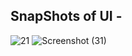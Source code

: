 ## SnapShots of UI -

![21](https://user-images.githubusercontent.com/48255425/71235241-95a91300-2321-11ea-90ef-034c517f6a37.png)
![Screenshot (31)](https://user-images.githubusercontent.com/48255425/71235791-31874e80-2323-11ea-9e6f-8bd03689f3bc.png)
